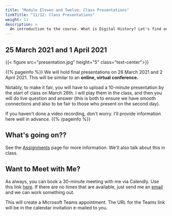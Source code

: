 ```yaml
---
title: "Module Eleven and Twelve: Class Presentations"
linkTitle: "11/12: Class Presentations"
weight: 11
description: >
  An introduction to the course. What is Digital History? Let's find out.
---
```

## 25 March 2021 and 1 April 2021

{{< figure src="presentation.jpg" height="5" class="text-center">}}

{{% pageinfo %}}
We will hold final presentations on 26 March 2021 and 2 April 2021. This will be similar to an **online, virtual conference.** 

Notably, to make it fair, you will have to upload a 10-minute presentation by the start of class on March 26th. I will play them in the class, and then you will do live question and answer (this is both to ensure we have smooth connections and also to be fair to those who present on the second day).

If you haven't done a video recording, don't worry. I'll provide information here well in advance.
{{% /pageinfo %}}

## What's going on??

See the [Assignments](/assignments) page for more information. We'll also talk about this in class.

## Want to Meet with Me?

As always, you can book a 30-minute meeting with me via Calendly. Use this link [here](https://calendly.com/i2millig/30min). If there are no times that are available, just send me an [email](mailto:i2millig@uwaterloo.ca) and we can work something out. 

This will create a Microsoft Teams appointment. The URL for the Teams link will be in the calendar invitation e-mailed to you.